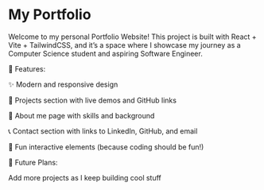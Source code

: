 # My Portfolio
Welcome to my personal Portfolio Website!
This project is built with React + Vite + TailwindCSS, and it’s a space where I showcase my journey as a Computer Science student and aspiring Software Engineer.

🚀 Features:

✨ Modern and responsive design

📂 Projects section with live demos and GitHub links

📜 About me page with skills and background

📞 Contact section with links to LinkedIn, GitHub, and email

🎨 Fun interactive elements (because coding should be fun!)

🌱 Future Plans:

Add more projects as I keep building cool stuff
